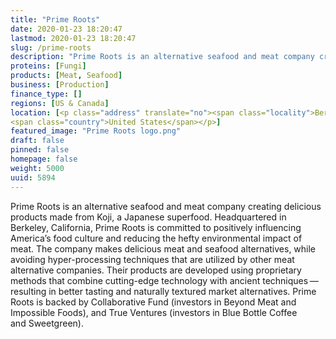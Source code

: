 ```yaml
---
title: "Prime Roots"
date: 2020-01-23 18:20:47
lastmod: 2020-01-23 18:20:47
slug: /prime-roots
description: "Prime Roots is an alternative seafood and meat company creating delicious products made from Koji, a Japanese superfood. Headquartered in Berkeley, California, Prime Roots is committed to positively influencing America’s food culture and reducing the hefty environmental impact of meat. The company makes delicious meat and seafood alternatives, while avoiding hyper-processing techniques that are utilized by other meat alternative companies."
proteins: [Fungi]
products: [Meat, Seafood]
business: [Production]
finance_type: []
regions: [US & Canada]
location: [<p class="address" translate="no"><span class="locality">Berkeley</span>,<br>
<span class="country">United States</span></p>]
featured_image: "Prime Roots logo.png"
draft: false
pinned: false
homepage: false
weight: 5000
uuid: 5894
---
```

<p>Prime Roots is an alternative seafood and meat company creating delicious products made from Koji, a Japanese superfood. Headquartered in Berkeley, California, Prime Roots is committed to positively influencing America’s food culture and reducing the hefty environmental impact of meat. The company makes delicious meat and seafood alternatives, while avoiding hyper-processing techniques that are utilized by other meat alternative companies. Their products are developed using proprietary methods that combine cutting-edge technology with ancient techniques — resulting in better tasting and naturally textured market alternatives. Prime Roots is backed by Collaborative Fund (investors in Beyond Meat and Impossible Foods), and True Ventures (investors in Blue Bottle Coffee and Sweetgreen).</p>
